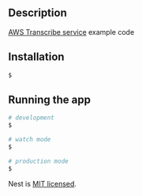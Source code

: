 ## Description

[AWS Transcribe service](https://aws.amazon.com/transcribe) example code

## Installation

```bash
$
```

## Running the app

```bash
# development
$

# watch mode
$

# production mode
$
```

Nest is [MIT licensed](LICENSE).
